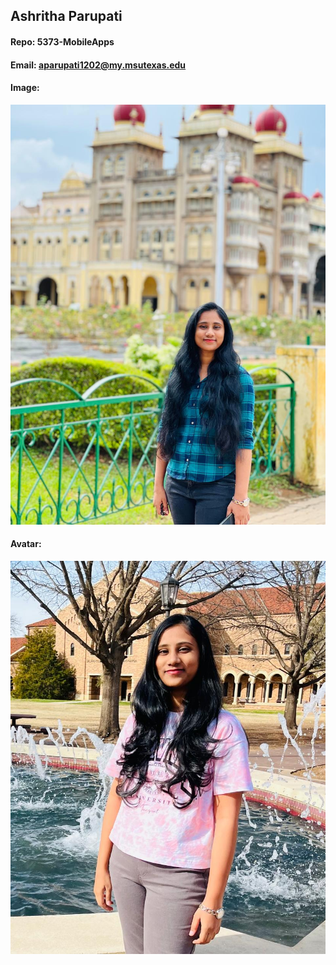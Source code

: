 ## Ashritha Parupati
#### Repo: 5373-MobileApps
#### Email: aparupati1202@my.msutexas.edu
#### Image:
![Ashritha Parupati](https://github.com/ashrithap02/5143-OS-Parupati/blob/main/Ashrithap.jpeg)
#### Avatar:
![Ashritha Parupati](https://github.com/ashrithap02/5143-OS-Parupati/blob/main/Ashritha.jpeg)
